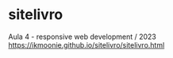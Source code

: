 # sitelivro
Aula 4 - responsive web development / 2023
https://ikmoonie.github.io/sitelivro/sitelivro.html
